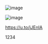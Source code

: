 ![image](https://github.com/Hanan917/supreme-enigma/assets/152952213/2b50b558-8a25-4211-83d4-918be3e00ab3)

![image](https://github.com/Hanan917/supreme-enigma/assets/152952213/7d1b02e7-532e-430b-97af-08a69245ac2e)

https://u.to/jJEnIA

1234
